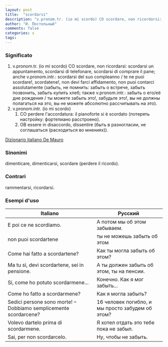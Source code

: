 ```yaml
---
layout: post
title:  "scordarsi"
description: "v.pronom.tr. (io mi scordo) CO scordare, non ricordarsi: scordarsi un appuntamento, scordarsi di telefonare, scordarsi di comprare il pane (забыть, не помнить: забыть о встрече, забыть позвонить, забыть купить хлеб)."
author: "И. Постольный"
comments: false
categories: s
tags:
---
```


### Significato

1. v.pronom.tr. (io mi scordo) CO scordare, non ricordarsi: scordarsi un appuntamento, scordarsi di telefonare, scordarsi di comprare il pane; anche v.pronom.intr.: scordarsi del suo compleanno / te ne puoi scordare!, scordatene!, non devi farci affidamento, non puoi contarci assolutamente (забыть, не помнить: забыть о встрече, забыть позвонить, забыть купить хлеб; также v.pronom.intr.: забыть о его/её дне рождения / ты можете забыть это!, забудьте это!, вы не должны полагаться на это, вы не можете абсолютно рассчитывать на это).
2. v.pronom.intr. (io mi scordo)
    1. CO perdere l'accordatura: il pianoforte si è scordato (потерять настройку: фортепиано расстроено).
    2. OB essere in disaccordo, dissentire (быть в разногласии, не соглашаться (расходиться во мнениях)).

[Dizionario italiano De Mauro](https://dizionario.internazionale.it/cerca/scordarsi)

### Sinonimi

dimenticare, dimenticarsi, scordare (perdere il ricordo).

### Contrari

rammentarsi, ricordarsi.

### Esempi d'uso

| Italiano | Русский |
|----------|---------|
| E poi ce ne scordiamo. | А потом мы об этом забываем. |
| non puoi scordartene | ты не можешь забыть об этом |
| Come hai fatto a scordartene? | Как ты могла забыть об этом? |
| Ma tu sì, devi scordartene, sei in pensione. | А ты должен забыть об этом, ты на пенсии. |
| Si, come ho potuto scordarmene... | Конечно. Как я мог забыть... |
| Come ho fatto a scordarmene? | Как я могла забыть? |
| Sedici persone sono morte! – Dobbiamo semplicemente scordarcene? | 16 человек погибло, и мы просто забудем об этом? |
| Volevo dartelo prima di scordarmene. | Я хотел отдать это тебе пока не забыл. |
| Sai, per non scordarcelo. | Ну, чтобы не забыть. |